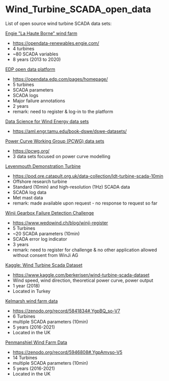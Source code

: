 # Wind_Turbine_SCADA_open_data


List of open source wind turbine SCADA data sets:

<ins>Engie "La Haute Borne" wind farm</ins>
- https://opendata-renewables.engie.com/
- 4 turbines
- ~80 SCADA variables
- 8 years (2013 to 2020)


<ins>EDP open data platform</ins>
- https://opendata.edp.com/pages/homepage/
- 5 turbines
- SCADA parameters
- SCADA logs
- Major failure annotations
- 2 years
- remark: need to register & log-in to the platform


<ins>Data Science for Wind Energy data sets</ins>
- https://aml.engr.tamu.edu/book-dswe/dswe-datasets/


<ins>Power Curve Working Group (PCWG) data sets</ins>
- https://pcwg.org/
- 3 data sets focused on power curve modelling

<ins>Levenmouth Demonstration Turbine</ins>
- https://pod.ore.catapult.org.uk/data-collection/ldt-turbine-scada-10min
- Offshore research turbine
- Standard (10min) and high-resolution (1Hz) SCADA data
- SCADA log data
- Met mast data
- remark: made available upon request - no response to request so far

<ins>Winji Gearbox Failure Detection Challenge</ins>
- https://www.wedowind.ch/blog/winji-register
- 5 Turbines
- ~20 SCADA parameters (10min)
- SCADA error log indicator
- 3 years
- remark: need to register for challenge & no other application allowed without consent from WinJi AG

<ins>Kaggle: Wind Turbine Scada Dataset</ins>
- https://www.kaggle.com/berkerisen/wind-turbine-scada-dataset
- Wind speed, wind direction, theoretical power curve, power output
- 1 year (2018)
- Located in Turkey

<ins>Kelmarsh wind farm data</ins>
- https://zenodo.org/record/5841834#.YgpBQ_so-V7
- 6 Turbines
- multiple SCADA parameters (10min)
- 5 years (2016-2021)
- Located in the UK

<ins>Penmanshiel Wind Farm Data</ins>
- https://zenodo.org/record/5946808#.YgpAmvso-V5
- 14 Turbines
- multiple SCADA parameters (10min)
- 5 years (2016-2021)
- Located in the UK
